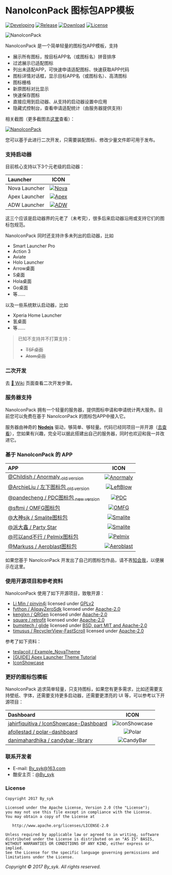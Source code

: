 # NanoIconPack 图标包APP模板

[![Developing](https://img.shields.io/badge/Developing-v1.9.0-green.svg)](art/CHANGELOG.txt)
[![Release](https://img.shields.io/badge/Release-v1.4.0-brightgreen.svg)](https://github.com/by-syk/NanoIconPack/releases/tag/1.4.0)
[![Download](https://img.shields.io/badge/Download-Sample%20APP-brightgreen.svg)](https://github.com/by-syk/NanoIconPack/raw/master/out/com.by_syk.nanoiconpack.sample_v1.9.0.6.nightly(17030100).apk)
[![License](https://img.shields.io/badge/License-Apache%202.0-yellowgreen.svg)](https://github.com/by-syk/NanoIconPack/blob/master/LICENSE)

![NanoIconPack](art/ic_launcher_nanoiconpack.png)


NanoIconPack 是一个简单轻量的图标包APP模板，支持
+ 展示所有图标，按目标APP名（或图标名）拼音排序
+ 过滤展示已适配图标
+ 列出未适配APP，可快速申请适配图标、快速获取APP代码
+ 图标详情对话框，显示目标APP名（或图标名）、高清图标
+ 图标栅格
+ 新原图标对比显示
+ 快速保存图标
+ 直接应用到启动器、从支持的启动器设置中应用
+ 隐藏式控制台，查看申请适配统计（由服务器提供支持）

相关截图（更多截图去[这里](art/SCREENSHOTS.md)查看）：

[![NanoIconPack](art/screenshots_nano.png)](art/SCREENSHOTS.md)

您可以基于此进行二次开发，只需要装配图标、修改少量文件即可用于发布。


### 支持启动器

目前核心支持以下3个元老级的启动器：

| Launcher | ICON |
| :---- | :----: |
| Nova Launcher | [![Nova](art/ic_launcher_nova.png)](http://www.coolapk.com/apk/com.teslacoilsw.launcher) |
| Apex Launcher | [![Apex](art/ic_launcher_apex.png)](http://www.coolapk.com/apk/com.anddoes.launcher) |
| ADW Launcher | [![ADW](art/ic_launcher_adw.png)](http://www.coolapk.com/apk/org.adw.launcher) |

这三个应该是启动器界的元老了（未考究），很多后来启动器沿用或支持它们的图标包规范。

NanoIconPack 同时还支持许多未列出的启动器，比如
+ Smart Launcher Pro
+ Action 3
+ Aviate
+ Holo Launcher
+ Arrow桌面
+ S桌面
+ Hola桌面
+ Go桌面
+ 等……

以及一些系统默认启动器，比如
+ Xperia Home Launcher
+ 氢桌面
+ 等……

> 已知不支持并不打算支持：
> + ~~TSF桌面~~
> + ~~Atom桌面~~


### 二次开发

去 [:book: Wiki](https://github.com/by-syk/NanoIconPack/wiki/%E4%BA%8C%E6%AC%A1%E5%BC%80%E5%8F%91%E6%AD%A5%E9%AA%A4) 页面查看二次开发步骤。


### 服务器支持

NanoIconPack 拥有一个轻量的服务器，提供图标申请和申请统计两大服务。目前您可以免费在基于 NanoIconPack 的图标包APP中接入它。

服务器由神奇的 **[Nodejs](https://nodejs.org/en/)** 驱动，够简单、够轻量。代码已经同项目一并开源（[去查看](https://github.com/by-syk/NanoIconPack/tree/master/server/nodejs)），您如果有兴趣，完全可以据此搭建出自己的服务器，同时也欢迎和我一并改进它。


### 基于 NanoIconPack 的 APP

| APP | ICON |
| :---- | :----: |
| [@Childish / Anormaly <sub>old version</sub>](http://www.coolapk.com/apk/com.childish.cooldog) | [![Anormaly](art/ic_launcher_anormaly.png)](http://www.coolapk.com/apk/com.childish.cooldog) |
| [@ArchieLiu / 左下图标包 <sub>old version</sub>](http://www.coolapk.com/apk/com.zuoxia.iconpack) | [![LeftBlow](art/ic_launcher_left_below.png)](http://www.coolapk.com/apk/com.zuoxia.iconpack) |
| [@pandecheng / PDC图标包 <sub>new version</sub>](http://www.coolapk.com/apk/com.pandecheng.iconpack) | [![PDC](art/ic_launcher_pdc.png)](http://www.coolapk.com/apk/com.pandecheng.iconpack) |
| [@sftmi / OMFG图标包](http://www.coolapk.com/apk/com.sftmi.iconpack.omfg) | [![OMFG](art/ic_launcher_omfg.png)](http://www.coolapk.com/apk/com.sftmi.iconpack.omfg) |
| [@大神sjk / Smalite图标包](http://www.coolapk.com/apk/com.sjk.smaliteiconpack) | [![Smalite](art/ic_launcher_smalite.png)](http://www.coolapk.com/apk/com.sjk.smaliteiconpack) |
| [@派大鑫 / Party Star](http://www.coolapk.com/apk/com.paidax.iconpack.partystar) | [![Smalite](art/ic_launcher_party_star.png)](http://www.coolapk.com/apk/com.paidax.iconpack.partystar) |
| [@可以and不行 / Pelmix图标包](http://www.coolapk.com/apk/com.edward.iconpack.pelmix) | [![Pelmix](art/ic_launcher_pelmix.png)](http://www.coolapk.com/apk/com.edward.iconpack.pelmix) |
| [@Markuss / Aeroblast图标包](http://www.coolapk.com/apk/com.markusslugia.iconpack.aeroblast) | [![Aeroblast](art/ic_launcher_aeroblast.png)](http://www.coolapk.com/apk/com.markusslugia.iconpack.aeroblast) |

如果您基于 NanoIconPack 开发出了自己的图标包作品，请不吝[知会我](#联系开发者)，以便展示在这里。


### 使用开源项目和参考资料

NanoIconPack 使用了如下开源项目，致敬开源：
+ [Li Min / pinyin4j](https://sourceforge.net/projects/pinyin4j/) licensed under [GPLv2](https://www.gnu.org/licenses/old-licenses/gpl-2.0.html)
+ [fython / AlipayZeroSdk](https://github.com/fython/AlipayZeroSdk) licensed under [Apache-2.0](http://www.apache.org/licenses/LICENSE-2.0)
+ [kenglxn / QRGen](https://github.com/kenglxn/QRGen) licensed under [Apache-2.0](http://www.apache.org/licenses/LICENSE-2.0)
+ [square / retrofit](https://github.com/square/retrofit) licensed under [Apache-2.0](http://www.apache.org/licenses/LICENSE-2.0)
+ [bumptech / glide](https://github.com/bumptech/glide) licensed under [BSD, part MIT and Apache-2.0](https://github.com/bumptech/glide/blob/master/LICENSE)
+ [timusus / RecyclerView-FastScroll](https://github.com/timusus/RecyclerView-FastScroll) licensed under [Apache-2.0](http://www.apache.org/licenses/LICENSE-2.0)

参考了如下资料：
+ [teslacoil / Example_NovaTheme](https://github.com/teslacoil/Example_NovaTheme)
+ [[GUIDE] Apex Launcher Theme Tutorial](https://forum.xda-developers.com/showthread.php?t=1649891)
+ [IconShowcase](https://github.com/jahirfiquitiva/IconShowcase)


### 更好的图标包模板

NanoIconPack 追求简单轻量，只支持图标，如果您有更多需求，比如还需要支持壁纸、字体，还需要支持更多启动器，还需要更漂亮的 UI 等，可以参考以下开源项目：

| Dashboard | ICON |
| :---- | :----: |
| [jahirfiquitiva / IconShowcase-Dashboard](https://github.com/jahirfiquitiva/IconShowcase-Dashboard) | ![IconShowcase](art/ic_launcher_iconshowcase.png) |
| [afollestad / polar-dashboard](https://github.com/afollestad/polar-dashboard) | ![Polar](art/ic_launcher_polar.png) |
| [danimahardhika / candybar-library](https://github.com/danimahardhika/candybar-library) | ![CandyBar](art/ic_launcher_candybar.png) |


### 联系开发者

+ E-mail: [By_syk@163.com](mailto:By_syk@163.com "By_syk")
+ 酷安主页：[@By_syk](http://www.coolapk.com/u/463675)


### License

    Copyright 2017 By_syk

    Licensed under the Apache License, Version 2.0 (the "License");
    you may not use this file except in compliance with the License.
    You may obtain a copy of the License at

       http://www.apache.org/licenses/LICENSE-2.0

    Unless required by applicable law or agreed to in writing, software
    distributed under the License is distributed on an "AS IS" BASIS,
    WITHOUT WARRANTIES OR CONDITIONS OF ANY KIND, either express or implied.
    See the License for the specific language governing permissions and
    limitations under the License.


*Copyright &#169; 2017 By_syk. All rights reserved.*